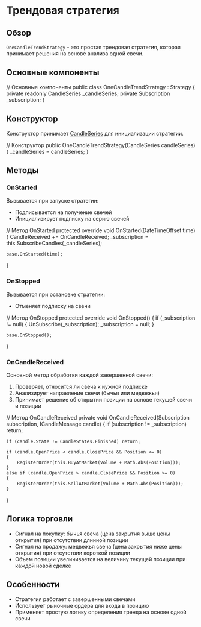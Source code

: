 # Трендовая стратегия

## Обзор

`OneCandleTrendStrategy` - это простая трендовая стратегия, которая принимает решения на основе анализа одной свечи.

## Основные компоненты

// Основные компоненты
public class OneCandleTrendStrategy : Strategy
{
    private readonly CandleSeries _candleSeries;
    private Subscription _subscription;
}

## Конструктор

Конструктор принимает [CandleSeries](xref:StockSharp.Algo.Candles.CandleSeries) для инициализации стратегии.

// Конструктор
public OneCandleTrendStrategy(CandleSeries candleSeries)
{
    _candleSeries = candleSeries;
}

## Методы

### OnStarted

Вызывается при запуске стратегии:

- Подписывается на получение свечей
- Инициализирует подписку на серию свечей

// Метод OnStarted
protected override void OnStarted(DateTimeOffset time)
{
    CandleReceived += OnCandleReceived;
    _subscription = this.SubscribeCandles(_candleSeries);

    base.OnStarted(time);
}

### OnStopped

Вызывается при остановке стратегии:

- Отменяет подписку на свечи

// Метод OnStopped
protected override void OnStopped()
{
    if (_subscription != null)
    {
        UnSubscribe(_subscription);
        _subscription = null;
    }

    base.OnStopped();
}

### OnCandleReceived

Основной метод обработки каждой завершенной свечи:

1. Проверяет, относится ли свеча к нужной подписке
2. Анализирует направление свечи (бычья или медвежья)
3. Принимает решение об открытии позиции на основе текущей свечи и позиции

// Метод OnCandleReceived
private void OnCandleReceived(Subscription subscription, ICandleMessage candle)
{
    if (subscription != _subscription)
        return;

    if (candle.State != CandleStates.Finished) return;

    if (candle.OpenPrice < candle.ClosePrice && Position <= 0)
    {
        RegisterOrder(this.BuyAtMarket(Volume + Math.Abs(Position)));
    }
    else if (candle.OpenPrice > candle.ClosePrice && Position >= 0)
    {
        RegisterOrder(this.SellAtMarket(Volume + Math.Abs(Position)));
    }
}

## Логика торговли

- Сигнал на покупку: бычья свеча (цена закрытия выше цены открытия) при отсутствии длинной позиции
- Сигнал на продажу: медвежья свеча (цена закрытия ниже цены открытия) при отсутствии короткой позиции
- Объем позиции увеличивается на величину текущей позиции при каждой новой сделке

## Особенности

- Стратегия работает с завершенными свечами
- Использует рыночные ордера для входа в позицию
- Применяет простую логику определения тренда на основе одной свечи